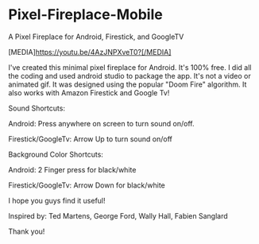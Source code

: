 # Pixel-Fireplace-Mobile
A Pixel Fireplace for Android, Firestick, and GoogleTV


[MEDIA]https://youtu.be/4AzJNPXveT0?[/MEDIA]



I've created this minimal pixel fireplace for Android. It's 100% free. I did all the coding and used android studio to package the app. It's not a video or animated gif. It was designed using the popular "Doom Fire" algorithm. It also works with Amazon Firestick and Google Tv!

Sound Shortcuts:

Android: Press anywhere on screen to turn sound on/off.

Firestick/GoogleTv: Arrow Up to turn sound on/off

Background Color Shortcuts:

Android: 2 Finger press for black/white

Firestick/GoogleTv: Arrow Down for black/white


I hope you guys find it useful!

Inspired by: Ted Martens, George Ford, Wally Hall, Fabien Sanglard

Thank you!

